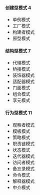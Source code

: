#### 创建型模式 4

- 单例模式
- 工厂模式
- 构建者模式
- 原型模式

#### 结构型模式 7

- 代理模式
- 桥接模式
- 装饰器模式
- 适配器模式
- 门面模式
- 组合模式
- 享元模式

#### 行为型模式 11

- 观察者模式
- 模板模式
- 策略模式
- 职责链模式
- 状态模式
- 迭代器模式
- 访问者模式
- 备忘录模式
- 命令模式
- 解释器模式
- 中介模式
